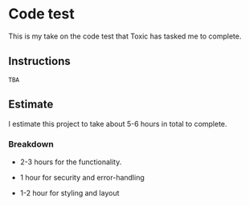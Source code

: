 
# Code test

  This is my take on the code test that Toxic has tasked me to complete. 

## Instructions

    TBA

## Estimate
I estimate this project to take about 5-6 hours in total to complete.  

### Breakdown

- 2-3 hours for the functionality.

- 1 hour for security and error-handling

- 1-2 hour for styling and layout
